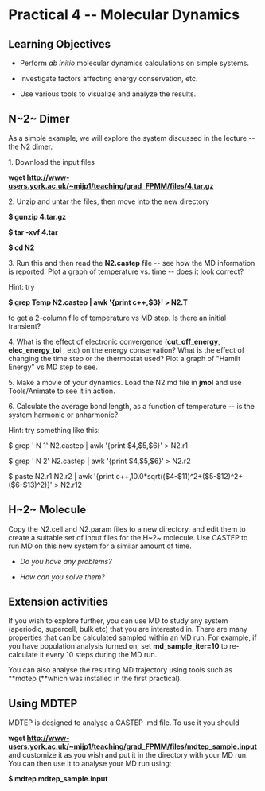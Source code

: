 # Practical 4 -- Molecular Dynamics

## Learning Objectives

-   Perform *ab initio* molecular dynamics calculations on simple
    systems.

-   Investigate factors affecting energy conservation, etc.

-   Use various tools to visualize and analyze the results.

## N~2~ Dimer

As a simple example, we will explore the system discussed in the lecture
-- the N2 dimer.

1\. Download the input files

**wget
<http://www-users.york.ac.uk/~mijp1/teaching/grad_FPMM/files/4.tar.gz>**

2\. Unzip and untar the files, then move into the new directory

**\$ gunzip 4.tar.gz**

**\$ tar -xvf 4.tar**

**\$ cd N2**

3\. Run this and then read the **N2.castep** file -- see how the MD
information is reported. Plot a graph of temperature vs. time -- does it
look correct?

Hint: try

**\$ grep Temp N2.castep \| awk '{print c++,\$3}' \> N2.T**

to get a 2-column file of temperature vs MD step. Is there an initial
transient?

4\. What is the effect of electronic convergence (**cut_off_energy**,
**elec_energy_tol** , etc) on the energy conservation? What is the
effect of changing the time step or the thermostat used? Plot a graph of
"Hamilt Energy" vs MD step to see.

5\. Make a movie of your dynamics. Load the N2.md file in **jmol** and
use Tools/Animate to see it in action.

6\. Calculate the average bond length, as a function of temperature --
is the system harmonic or anharmonic?

Hint: try something like this:

\$ grep \' N 1\' N2.castep \| awk \'{print \$4,\$5,\$6}\' \> N2.r1

\$ grep \' N 2\' N2.castep \| awk \'{print \$4,\$5,\$6}\' \> N2.r2

\$ paste N2.r1 N2.r2 \| awk \'{print
c++,10.0\*sqrt((\$4-\$11)\^2+(\$5-\$12)\^2+(\$6-\$13)\^2)}\' \> N2.r12

## H~2~ Molecule

Copy the N2.cell and N2.param files to a new directory, and edit them to
create a suitable set of input files for the H~2~ molecule. Use CASTEP
to run MD on this new system for a similar amount of time.

-   *Do you have any problems?*

-   *How can you solve them?*

## Extension activities

If you wish to explore further, you can use MD to study any system
(aperiodic, supercell, bulk etc) that you are interested in. There are
many properties that can be calculated sampled within an MD run. For
example, if you have population analysis turned on, set
**md_sample_iter=10** to re-calculate it every 10 steps during the MD
run.

You can also analyse the resulting MD trajectory using tools such as
**mdtep (**which was installed in the first practical).

## Using MDTEP

MDTEP is designed to analyse a CASTEP .md file. To use it you should

**wget
<http://www-users.york.ac.uk/~mijp1/teaching/grad_FPMM/files/mdtep_sample.input>**
and customize it as you wish and put it in the directory with your MD
run. You can then use it to analyse your MD run using:

**\$ mdtep mdtep_sample.input**
